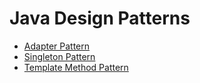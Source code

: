 # Java Design Patterns

+ [Adapter Pattern](01_adapter.md)
+ [Singleton Pattern](02_singleton.md)
+ [Template Method Pattern](03_templatemethod.md)
